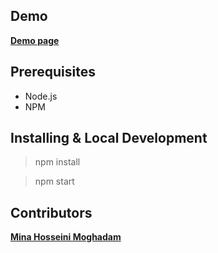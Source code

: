 ## Demo
[**Demo page**](https://minahmoghadam.github.io)

## Prerequisites
- Node.js
- NPM

## Installing & Local Development

> npm install

> npm start

## Contributors
[**Mina Hosseini Moghadam**](http://linkedin.com/in/minahmoghadam)



